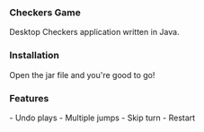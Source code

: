 ### Checkers Game
<hline>
Desktop Checkers application written in Java.

### Installation
<hline>
Open the jar file and you're good to go!

### Features
<hline>
- Undo plays
- Multiple jumps
- Skip turn
- Restart
